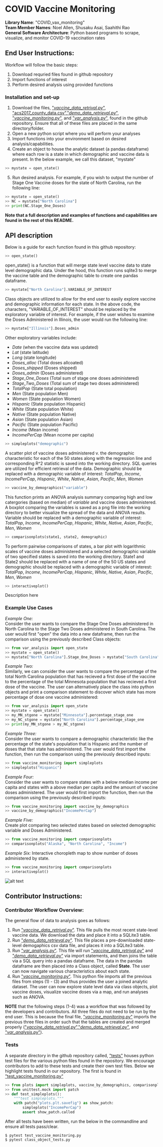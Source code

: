 # COVID Vaccine Monitoring
**Library Name**: "COVID_vax_monitoring"  
**Team Member Names**: Noel Allen, Shusaku Asai, Saahithi Rao   
**General Software Architecture**: Python based programs to scrape, visualize, and monitor COVID-19 vaccination rates

  
## End User Instructions:  
Workflow will follow the basic steps:  
 1. Download requried files found in github repository  
 2. Import functions of interest  
 3. Perform desired analysis using provided functions  

### Installation and set-up  
1. Download the files, ["*vaccine_data_retrival.py*"](https://github.com/delashu/COVID_vax_monitoring/blob/main/vaccine_data_retreival.py), ["acs2017_county_data.csv"](https://github.com/delashu/COVID_vax_monitoring/blob/main/acs2017_county_data.csv),["*demo_data_retrieval.py*"](https://github.com/delashu/COVID_vax_monitoring/blob/main/demo_data_retrieval.py), ["*vaccine_monitoring.py*"](https://github.com/delashu/COVID_vax_monitoring/blob/main/vaccine_monitoring.py), and ["*var_analysis.py*"](https://github.com/delashu/COVID_vax_monitoring/blob/main/var_analysis.py), found in the github repository. Ensure that all of these files are placed in the same directory/folder.    
2. Open a new python script where you will perform your analyses  
3. Import functions into your environment based on desired analysis/capabilities.  
4. Create an object to house the analytic dataset (a pandas dataframe) where each row is a state in which demographic and vaccine data is present. In the below example, we call this dataset, "mystate"
```python
>> mystate = open_state()
```

5. Run desired analysis. For example, if you wish to output the number of Stage One Vaccine doses for the state of North Carolina, run the following line:   
```python
>> mystate = open_state()
>> NC = mystate["North Carolina"]
>> print(NC.Stage_One_Doses)
```


**Note that a full description and examples of functions and capabilities are found in the rest of this README.**  

## API description  
Below is a guide for each function found in this github repository:  

```python
>> open_state()
```
open_state() is a function that will merge state level vaccine data to state level demographic data. Under the hood, this function runs sqlite3 to merge the vaccine table and the demographic table to create one pandas dataframe.  
  
```python
>> mystate["North Carolina"].VARIABLE_OF_INTEREST
```
Class objects are utilized to allow for the end user to easily explore vaccine and demographic information for each state. In the above code, the characters, "VARIABLE_OF_INTEREST" should be replaced by the exploratory variable of interest. For example, if the user wishes to examine the Doses Administered in Illinois, the user would run the following line:  
```python
>> mystate["Illinois"].Doses_admin
```

Other exploratory variables include:  
- *Date* (when the vaccine data was updated)
- *Lat* (state latitude)
- *Long* (state longitude)
- *Doses_alloc* (Total doses allcoated)
- *Doses_shipped* (Doses shipped)
- *Doses_admin* (Doses administered)
- *Stage_One_Doses* (Total sum of stage one doses administered)
- *Stage_Two_Doses* (Total sum of stage two doses administered)
- *TotalPop* (State total population)
- *Men* (State population Men)
- *Women* (State population Women)
- *Hispanic* (State population Hispanic)
- *White* (State population White)
- *Native* (State population Native)
- *Asian* (State population Asian)
- *Pacific*  (State population Pacific)
- *Income* (Mean income)
- *IncomePerCap* (Mean ncome per capita) 

```python
>> simpleplots("demographic")
```
A scatter plot of vaccine doses administered v. the demographic characteristic for each of the 50 states along with the regression line and corresponding R^2 statistic is saved into the working directory. SQL queries are utilized for efficient retrieval of the data. Demographic should be replaced with a demographic variable of interest: *TotalPop*, *Income*, *IncomePerCap*, *Hispanic*, *White*, *Native*, *Asian*, *Pacific*, *Men*, *Women*

```python
>> vaccine_by_demographics("variable")
```
This function prints an ANOVA analysis summary comparing high and low catergories (based on median) of *variable* and vaccine doses administered. A boxplot comparing the variables is saved as a png file into the working directory to better visualize the spread of the data and ANOVA results. Variable should be replaced with a demographic variable of interest: *TotalPop*, *Income*, *IncomePerCap*, *Hispanic*, *White*, *Native*, *Asian*, *Pacific*, *Men*, *Women*

```python
>> comparisonplots(state1, state2, demographic)
```
To perform pairwise comparisons of states, a bar plot with logarithmic scales of vaccine doses administered and a selected demographic variable of two specified states is saved into the working directory. State1 and State2 should be replaced with a name of one of the 50 US states and demographic should be replaced with a demographic variable of interest: *TotalPop*, *Income*, *IncomePerCap*, *Hispanic*, *White*, *Native*, *Asian*, *Pacific*, *Men*, *Women*

```python
>> interactiveplot()
```
Description here

### Example Use Cases   
*Example One:*  
Consider the user wants to compare the Stage One Doses administered in North Carolina to the Stage Two Doses administered in South Carolina. The user would first "open" the data into a new dataframe, then run the comparison using the previously described Class objects:  

```python
>> from var_analysis import open_state
>> mystate = open_state()
>> mystate["North Carolina"].Stage_One_Doses > mystate["South Carolina"].Stage_Two_Doses
```

*Example Two:*  
Similarly, we can consider the user wants to compare the percentage of the total North Carolina population that has recieved a first dose of the vaccine to the percentage of the total Minnesota population that has recieved a first dose of the vaccine. The user can alternatively place the class into python objects and print a comparison statement to discover which state has more percentage of dose one vaccine administered:  

```python
>> from var_analysis import open_state
>> mystate = open_state()
>> my_MN_stgone = mystate["Minnesota"].percentage_stage_one
>> my_NC_stgone = mystate["North Carolina"].percentage_stage_one
>> print(my_MN_stgone > my_NC_stgone)

```



*Example Three:*   
Consider the user wants to compare a demographic characteristic like the percentage of the state's population that is Hispanic and the number of doses that that state has administered. The user would first import the function, then run the comparison using the previously described inputs: 
```python
>> from vaccine_monitoring import simpleplots
>> simpleplots("Hispanic")
```

*Example Four:*   
Consider the user wants to compare states with a below median income per capita and states with a above median per capita and the amount of vaccine doses administered. The user would first import the function, then run the comparison using the previously described inputs: 
```python
>> from vaccine_monitoring import vaccine_by_demographics
>> vaccine_by_demographics("IncomePerCap")
```

*Example Five:*   
Create plot comparing two selected states based on selected demographic variable and Doses Administered. 
```python
>> from vaccine_monitoring import comparisonplots
>> comparisonplots("Alaska", "North Carolina", "Income")
```

*Example Six:* 
Interactive choropleth map to show number of doses administered by state. 
```python
>> from vaccine_monitoring import comparisonplots
>> interactiveplot()
```
![alt text](https://github.com/delashu/COVID_vax_monitoring/blob/main/Vaccinedosesadministeredbystate.png)


## Contributor Instructions: 
### Contributor Workflow Overview:  
The general flow of data to analysis goes as follows:  
1. Run ["*vaccine_data_retrival.py*"](https://github.com/delashu/COVID_vax_monitoring/blob/main/vaccine_data_retreival.py). This file pulls the most recent state-level vaccine data. We download the data and place it into a SQLite3 table.  
2. Run ["*demo_data_retrieval.py*"](https://github.com/delashu/COVID_vax_monitoring/blob/main/demo_data_retrieval.py). This file places a pre-downloaded state-level demogaphics csv data file, and places it into a SQLite3 table.  
3. Run ["*var_analysis.py*"](https://github.com/delashu/COVID_vax_monitoring/blob/main/var_analysis.py). This file will run ["*vaccine_data_retrival.py*"](https://github.com/delashu/COVID_vax_monitoring/blob/main/vaccine_data_retreival.py) and ["*demo_data_retrieval.py*"](https://github.com/delashu/COVID_vax_monitoring/blob/main/demo_data_retrieval.py) via import statements, and then joins the table via a SQL query into a pandas dataframe. The data in the pandas dataframe are then placed into a Class object, called **State**. The user can now navigate various characteristics about each state.  
4. Run ["*vaccine_monitoring.py*"](https://github.com/delashu/COVID_vax_monitoring/blob/main/vaccine_monitoring.py). This python file imports all the previous files from steps (1) - (3) and thus provides the user a joined analytic dataset. The user can now explore state level data via class objects, plot vaccine doses, visualize vaccine doses via a map, and run analyses such as ANOVA.   

**NOTE** that the following steps (1-4) was a workflow that was followed by the developers and contributors. All three files do not need to be run by the end user. This is because the final file, ["*vaccine_monitoring.py*"](https://github.com/delashu/COVID_vax_monitoring/blob/main/vaccine_monitoring.py) imports the previous three files in order such that the tables are created and merged properly (["*vaccine_data_retrival.py*"](https://github.com/delashu/COVID_vax_monitoring/blob/main/vaccine_data_retreival.py),["*demo_data_retrieval.py*"](https://github.com/delashu/COVID_vax_monitoring/blob/main/demo_data_retrieval.py), and ["*var_analysis.py*"](https://github.com/delashu/COVID_vax_monitoring/blob/main/var_analysis.py)).


### Tests  
A separate directory in the github repository called, ["tests"](https://github.com/delashu/COVID_vax_monitoring/tree/main/tests) houses python test files for the various python files found in the repository. We encourage contributors to add to these tests and create their own test files. Below we highlight tests found in our repository. The first is found in ["test_vaccine_monitoring.py"](https://github.com/delashu/COVID_vax_monitoring/blob/main/tests/test_vaccine_monitoring.py)   

```python
>> from plots import simpleplots, vaccine_by_demographics, comparisonplots
>> from unittest.mock import patch
>> def test_simpleplots():
    """test simpleplots."""
    with patch("plots.plt.savefig") as show_patch:
        simpleplots("IncomePerCap")
        assert show_patch.called
```

After all tests have been written, run the below in the commandline and ensure all tests pass/clear.   
```console
$ pytest test_vaccine_monitoring.py
$ pytest class_object_tests.py
```
